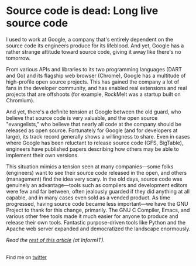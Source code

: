 <meta published="08 May 2011"/>

<h1>Source code is dead: Long live source code</h1>

I used to work at Google, a company that's entirely dependent on the source code its engineers produce for its lifeblood. And yet, Google has a rather strange attitude toward source code, giving it away like there's no tomorrow.

From various APIs and libraries to its two programming languages (DART and Go) and its flagship web browser (Chrome), Google has a multitude of high-profile open source projects. This has gained the company a lot of fans in the developer community, and has enabled real extensions and real projects that are offshoots (for example, RockMelt was a startup built on Chromium).

And yet, there's a definite tension at Google between the old guard, who believe that source code is very valuable, and the open source "evangelists," who believe that nearly all code at the company should be released as open source. Fortunately for Google (and for developers at large), its track record generally shows a willingness to share. Even in cases where Google has been reluctant to release source code (GFS, BigTable), engineers have published papers describing how others may be able to implement their own versions.

This situation mimics a tension seen at many companies—some folks (engineers) want to see their source code released in the open, and others (management) find the idea very scary. In the old days, source code was genuinely an advantage—tools such as compilers and development editors were few and far between, often jealously guarded if they did anything at all capable, and in many cases even sold as a vended product. As time progressed, having source code became less important—we have the GNU Project to thank for this change, primarily. The GNU C Compiler, Emacs, and various other free tools made it much easier for anyone to produce and release their own tools. Fantastic purpose-driven tools like Python and the Apache web server expanded and democratized the landscape enormously.

<i>Read the <a href="https://www.informit.com/articles/article.aspx?p=1848530">rest of this article</a> (at InformIT).</i>

<br>

<div style="font-size: small;">Find me on <a href="http://twitter.com/dhanji">twitter</a></div>
